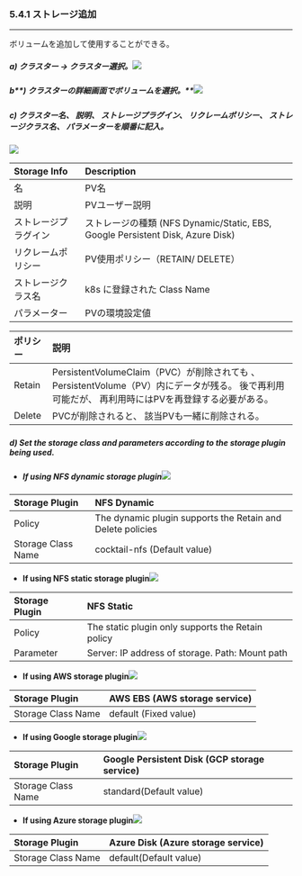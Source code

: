 ### 5.4.1 ストレージ追加

---

ボリュームを追加して使用することができる。

##### **a\) クラスター → クラスター選択。**![](/assets/EN/2.5/5.4.1_1.png)

##### b**\) クラスターの詳細画面でボリュームを選択。**![](/assets/EN/2.5/5.4.1_2.png)

##### c\) クラスター名、 説明、 ストレージプラグイン、 リクレームポリシー、 ストレージクラス名、 パラメーターを順番に記入。
![](/assets/EN/2.5/5.4.1_3.png)

| **Storage Info** | **Description** |
| :--- | :--- |
| 名 | PV名 |
| 説明 | PVユーザー説明 |
| ストレージプラグイン | ストレージの種類 (NFS Dynamic/Static, EBS, Google Persistent Disk, Azure Disk) |
| リクレームポリシー | PV使用ポリシー（RETAIN/ DELETE） |
| ストレージクラス名 | k8s に登録された Class Name |
| パラメーター | PVの環境設定値 |

| **ポリシー** | **説明** |
| :--- | :--- |
| Retain | PersistentVolumeClaim（PVC）が削除されても 、PersistentVolume（PV）内にデータが残る。 後で再利用可能だが、 再利用時にはPVを再登録する必要がある。 |
| Delete | PVCが削除されると、 該当PVも一緒に削除される。 |

##### 

##### d\) Set the storage class and parameters according to the storage plugin being used.

* ##### If using NFS dynamic storage plugin![](/assets/EN/2.5/5.4.1_4.png)

| Storage Plugin | **NFS** Dynamic |
| :--- | :--- |
| Policy | The dynamic plugin supports the Retain and Delete policies |
| Storage Class Name | cocktail-nfs \(Default value\) |

* **If using NFS static storage plugin**![](/assets/EN/2.5/5.4.1_5.png)

| Storage Plugin | **NFS** Static |
| :--- | :--- |
| Policy | The static plugin only supports the Retain policy |
| Parameter | Server: IP address of storage. Path: Mount path |

* **If using AWS storage plugin**![](/assets/EN/2.5/5.4.1_6.png)

| Storage Plugin | AWS EBS \(AWS storage service\) |
| :--- | :--- |
| Storage Class Name | default \(Fixed value\) |

* **If using Google storage plugin**![](/assets/EN/2.5/5.4.1_7.png)

| Storage Plugin | Google Persistent Disk \(GCP storage service\) |
| :--- | :--- |
| Storage Class Name | standard\(Default value\) |

* **If using Azure storage plugin**![](/assets/EN/2.5/5.4.1_8.png)

| Storage Plugin | Azure Disk \(Azure storage service\) |
| :--- | :--- |
| Storage Class Name | default\(Default value\) |



